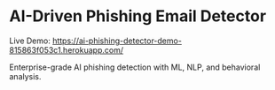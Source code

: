 # AI-Driven Phishing Email Detector 
 
Live Demo: https://ai-phishing-detector-demo-815863f053c1.herokuapp.com/ 
 
Enterprise-grade AI phishing detection with ML, NLP, and behavioral analysis. 
